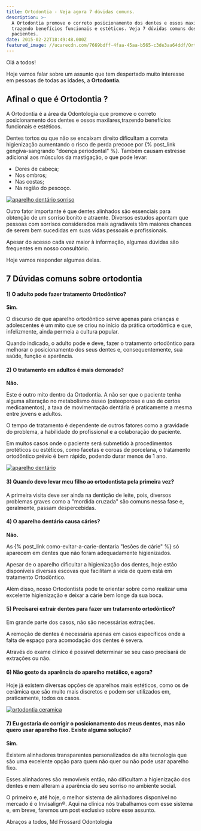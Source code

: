 ```yaml
---
title: Ortodontia - Veja agora 7 dúvidas comuns.
description: >-
  A Ortodontia promove o correto posicionamento dos dentes e ossos maxilares,
  trazendo benefícios funcionais e estéticos. Veja 7 dúvidas comuns dos
  pacientes.
date: 2015-02-22T18:49:48.000Z
featured_image: //ucarecdn.com/7669bdff-4faa-45aa-b565-c3de3aa64ddf/Ortodontia.png
---
```


Olá a todos!

Hoje vamos falar sobre um assunto que tem despertado muito interesse em pessoas de todas as idades, a **Ortodontia**.

Afinal o que é Ortodontia ?
---------------------------

A Ortodontia é a área da Odontologia que promove o correto posicionamento dos dentes e ossos maxilares,trazendo benefícios funcionais e estéticos.

Dentes tortos ou que não se encaixam direito dificultam a correta higienização aumentando o risco de perda precoce por {% post_link gengiva-sangrando "doença periodontal" %}. Também causam estresse adicional aos músculos da mastigação, o que pode levar: 

* Dores de cabeça;
* Nos ombros;
* Nas costas; 
* Na região do pescoço.

[![aparelho dentário sorriso](//ucarecdn.com/1b161a6c-726c-432e-8942-8c074a90535f/aparelho-dentário-sorriso.jpg)](//ucarecdn.com/1b161a6c-726c-432e-8942-8c074a90535f/aparelho-dentário-sorriso.jpg)

Outro fator importante é que dentes alinhados são essenciais para obtenção de um sorriso bonito e atraente. Diversos estudos apontam que pessoas com sorrisos considerados mais agradáveis têm maiores chances de serem bem sucedidas em suas vidas pessoais e profissionais.

Apesar do acesso cada vez maior à informação, algumas dúvidas são frequentes em nosso consultório. 

Hoje vamos responder algumas delas.

7 Dúvidas comuns sobre ortodontia 
----------------------------------

#### **1) O adulto pode fazer tratamento Ortodôntico?** 

**Sim.** 

O discurso de que aparelho ortodôntico serve apenas para crianças e adolescentes é um mito que se criou no início da prática ortodôntica e que, infelizmente, ainda permeia a cultura popular. 

Quando indicado, o adulto pode e deve, fazer o tratamento ortodôntico para melhorar o posicionamento dos seus dentes e, consequentemente, sua saúde, função e aparência.

#### **2) O tratamento em adultos é mais demorado?**

**Não.** 

Este é outro mito dentro da Ortodontia. A não ser que o paciente tenha alguma alteração no metabolismo ósseo (osteoporose e uso de certos medicamentos), a taxa de movimentação dentária é praticamente a mesma entre jovens e adultos. 

O tempo de tratamento é dependente de outros fatores como a gravidade do problema, a habilidade do profissional e a colaboração do paciente.

Em muitos casos onde o paciente será submetido à procedimentos protéticos ou estéticos, como facetas e coroas de porcelana, o tratamento ortodôntico prévio é bem rápido, podendo durar menos de 1 ano.

[![aparelho dentário](/images/uploads/2015/02/aparelho-dentário-1024x724.jpg)](//ucarecdn.com/8627de94-c505-44b9-8ac8-943bb3fceeef/aparelho-dentário.jpg)

#### **3) Quando devo levar meu filho ao ortodontista pela primeira vez?**

A primeira visita deve ser ainda na dentição de leite, pois, diversos problemas graves como a "mordida cruzada" são comuns nessa fase e, geralmente, passam despercebidas.

#### **4) O aparelho dentário causa cáries?**

**Não.** 

As {% post_link como-evitar-a-carie-dentaria "lesões de cárie" %} só aparecem em dentes que não foram adequadamente higienizados. 

Apesar de o aparelho dificultar a higienização dos dentes, hoje estão disponíveis diversas escovas que facilitam a vida de quem está em tratamento Ortodôntico. 

Além disso, nosso Ortodontista pode te orientar sobre como realizar uma excelente higienização e deixar a cárie bem longe da sua boca.

#### **5) Precisarei extrair dentes para fazer um tratamento ortodôntico?**

Em grande parte dos casos, não são necessárias extrações. 

A remoção de dentes é necessária apenas em casos específicos onde a falta de espaço para acomodação dos dentes é severa. 

Através do exame clínico é possível determinar se seu caso precisará de extrações ou não.

#### **6) Não gosto da aparência do aparelho metálico, e agora?**

Hoje já existem diversas opções de aparelhos mais estéticos, como os de cerâmica que são muito mais discretos e podem ser utilizados em, praticamente, todos os casos.

[![ortodontia ceramica](//ucarecdn.com/60f55f8f-10f1-49e7-b060-82bed49285a7/ortodontia-ceramica.jpg)](//ucarecdn.com/60f55f8f-10f1-49e7-b060-82bed49285a7/ortodontia-ceramica.jpg)

#### **7) Eu gostaria de corrigir o posicionamento dos meus dentes, mas não quero usar aparelho fixo. Existe alguma solução?**

**Sim.** 

Existem alinhadores transparentes personalizados de alta tecnologia que são uma excelente opção para quem não quer ou não pode usar aparelho fixo. 

Esses alinhadores são removíveis então, não dificultam a higienização dos dentes e nem alteram a aparência do seu sorriso no ambiente social.  

O primeiro e, até hoje, o melhor sistema de alinhadores disponível no mercado é o Invisalign®. Aqui na clínica nós trabalhamos com esse sistema e, em breve, faremos um post exclusivo sobre esse assunto.

Abraços a todos,
Md Frossard Odontologia
